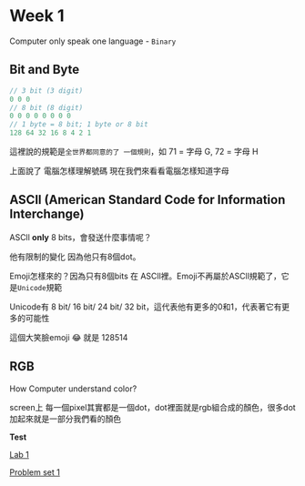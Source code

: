 # Week 1

Computer only speak one language - `Binary`	

## Bit and Byte	

```objectivec	
// 3 bit (3 digit)	
0 0 0	
// 8 bit (8 digit)	
0 0 0 0 0 0 0 0	
// 1 byte = 8 bit; 1 byte or 8 bit	
128 64 32 16 8 4 2 1	
```	

這裡說的規範是`全世界都同意的了 一個規則`，如 71 = 字母 G, 72 = 字母 H	

上面說了 電腦怎樣理解號碼 現在我們來看看電腦怎樣知道字母	

## ASCll (American Standard Code for Information Interchange)	

ASCll **only** 8 bits，會發送什麼事情呢？	

他有限制的變化 因為他只有8個dot。	

Emoji怎樣來的？因為只有8個bits 在 ASCll裡。Emoji不再屬於ASCll規範了，它是`Unicode`規範	

Unicode有 8 bit/ 16 bit/ 24 bit/ 32 bit，這代表他有更多的0和1，代表著它有更多的可能性	


這個大笑臉emoji 😂   就是 128514	

## RGB	

How Computer understand color? 	

screen上 每一個pixel其實都是一個dot，dot裡面就是rgb組合成的顏色，很多dot加起來就是一部分我們看的顏色	


**Test**

[Lab 1](https://cs50.harvard.edu/x/2021/labs/1/)	

[Problem set 1](https://cs50.harvard.edu/x/2021/psets/1/)
